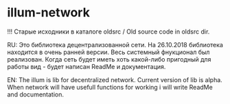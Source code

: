 # illum-network

!!! Старые исходники в каталоге oldsrc / Old source code in oldsrc dir.

RU: Это библиотека децентрализованной сети. На 26.10.2018 библиотека находится в очень ранней версии. Весь системный фнукционал был реализован. Когда сеть будет иметь хоть какой-либо пригодный для работы вид - будет написан ReadMe и документация.

EN: The illum is lib for decentralized network. Current version of lib is alpha. When network will have usefull functions for working i will write ReadMe and documentation. 
